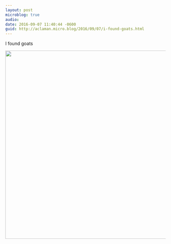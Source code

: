 ```yaml
---
layout: post
microblog: true
audio: 
date: 2016-09-07 11:40:44 -0600
guid: http://aclaman.micro.blog/2016/09/07/i-found-goats.html
---
```

I found goats

<img src="http://micro.alexclaman.com/uploads/2018/29d0c390ce.jpg" width="600" height="590" />
